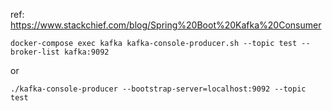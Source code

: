ref: https://www.stackchief.com/blog/Spring%20Boot%20Kafka%20Consumer

```
docker-compose exec kafka kafka-console-producer.sh --topic test --broker-list kafka:9092
```
or
```
./kafka-console-producer --bootstrap-server=localhost:9092 --topic test
```